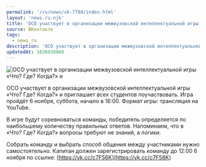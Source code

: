 ```yaml
---
permalink: '/ru/news/vk-7784/index.html'
layout: 'news.ru.njk'
title: 'ОСО участвует в организации межвузовской интеллектуальной игры «Что? Где? Когда?» и'
source: ВКонтакте
tags:
  - news_ru
description: 'ОСО участвует в организации межвузовской интеллектуальной игры «Что? Где? Когда?» и'
updatedAt: 1636038060
---
```

![ОСО участвует в организации межвузовской интеллектуальной игры «Что? Где? Когда?» и](https://sun9-41.userapi.com/sun9-23/impg/vKgi4SQROCNRZIurS1r1t0WRIDlGCVnr6zO3vw/RCr4DypMxhA.jpg?size=1000x1000&quality=96&sign=2541fb737d81ce3b260c17cbf08df3c6&c_uniq_tag=2IXMs91Vlzy4dTkS687hS-tyU2WA8Jb_psOLV0G--eo&type=album)

ОСО участвует в организации межвузовской интеллектуальной игры «Что? Где? Когда?» и приглашает всех студентов поучаствовать. Игра пройдёт 6 ноября, суббота, начало в 16:00. Формат игры: трансляция на YouTube.

В игре будут соревноваться команды, победитель определяется по наибольшему количеству правильных ответов. Напоминаем, что в «Что? Где? Когда?» вопросы требуют не знаний, а логики.

Собрать команду и выбрать способ общения между участниками нужно самостоятельно. Капитан должен зарегистрировать команду до 12:00 6 ноября по ссылке: [https://vk.cc/c7F56K](https://vk.cc/c7F56K)
